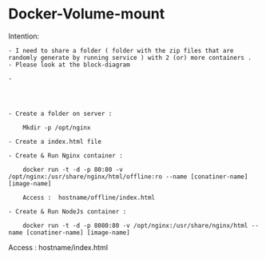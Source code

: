 # Docker-Volume-mount

Intention:

	- I need to share a folder ( folder with the zip files that are randomly generate by running service ) with 2 (or) more containers .
	- Please look at the block-diagram
	
	- 




	- Create a folder on server :

		Mkdir -p /opt/nginx

	- Create a index.html file
	        
	- Create & Run Nginx container :

		docker run -t -d -p 80:80 -v /opt/nginx:/usr/share/nginx/html/offline:ro --name [conatiner-name] [image-name]
		
		Access :  hostname/offline/index.html
	
	- Create & Run NodeJs container :

		docker run -t -d -p 8080:80 -v /opt/nginx:/usr/share/nginx/html --name [conatiner-name] [image-name]
		

Access :  hostname/index.html
